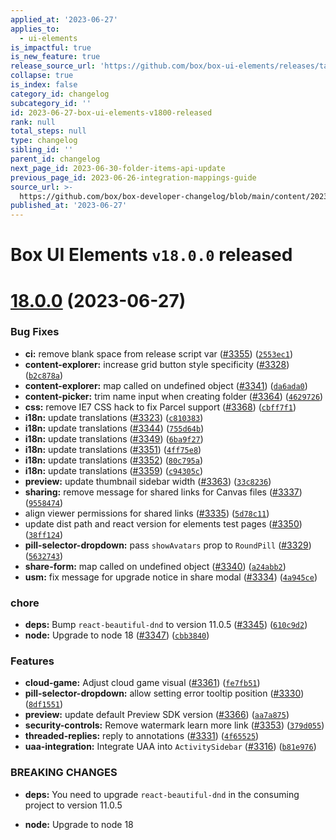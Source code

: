 ```yaml
---
applied_at: '2023-06-27'
applies_to:
  - ui-elements
is_impactful: true
is_new_feature: true
release_source_url: 'https://github.com/box/box-ui-elements/releases/tag/v18.0.0'
collapse: true
is_index: false
category_id: changelog
subcategory_id: ''
id: 2023-06-27-box-ui-elements-v1800-released
rank: null
total_steps: null
type: changelog
sibling_id: ''
parent_id: changelog
next_page_id: 2023-06-30-folder-items-api-update
previous_page_id: 2023-06-26-integration-mappings-guide
source_url: >-
  https://github.com/box/box-developer-changelog/blob/main/content/2023/06-27-box-ui-elements-v1800-released.md
published_at: '2023-06-27'
---
```

# Box UI Elements `v18.0.0` released

# [18.0.0][1] (2023-06-27)

### Bug Fixes

* **ci:** remove blank space from release script var  ([#3355][2]) ([`2553ec1`][3])
* **content-explorer:** increase grid button style specificity ([#3328][4]) ([`b2c878a`][5])
* **content-explorer:** map called on undefined object ([#3341][6]) ([`da6ada0`][7])
* **content-picker:** trim name input when creating folder ([#3364][8]) ([`4629726`][9])
* **css:** remove IE7 CSS hack to fix Parcel support ([#3368][10]) ([`cbff7f1`][11])
* **i18n:** update translations ([#3323][12]) ([`c810383`][13])
* **i18n:** update translations ([#3344][14]) ([`755d64b`][15])
* **i18n:** update translations ([#3349][16]) ([`6ba9f27`][17])
* **i18n:** update translations ([#3351][18]) ([`4ff75e8`][19])
* **i18n:** update translations ([#3352][20]) ([`80c795a`][21])
* **i18n:** update translations ([#3359][22]) ([`c94305c`][23])
* **preview:** update thumbnail sidebar width ([#3363][24]) ([`33c8236`][25])
* **sharing:** remove message for shared links for Canvas files ([#3337][26]) ([`9558474`][27])
* align viewer permissions for shared links ([#3335][28]) ([`5d78c11`][29])
* update dist path and react version for elements test pages ([#3350][30]) ([`38ff124`][31])
* **pill-selector-dropdown:** pass `showAvatars` prop to `RoundPill` ([#3329][32]) ([`5632743`][33])
* **share-form:** map called on undefined object ([#3340][34]) ([`a24abb2`][35])
* **usm:** fix message for upgrade notice in share modal ([#3334][36]) ([`4a945ce`][37])

### chore

* **deps:** Bump `react-beautiful-dnd` to version 11.0.5 ([#3345][38]) ([`610c9d2`][39])
* **node:** Upgrade to node 18 ([#3347][40]) ([`cbb3840`][41])

### Features

* **cloud-game:** Adjust cloud game visual ([#3361][42]) ([`fe7fb51`][43])
* **pill-selector-dropdown:** allow setting error tooltip position ([#3330][44]) ([`8df1551`][45])
* **preview:** update default Preview SDK version ([#3366][46]) ([`aa7a875`][47])
* **security-controls:** Remove watermark learn more link ([#3353][48]) ([`379d055`][49])
* **threaded-replies:** reply to annotations ([#3331][50]) ([`4f65525`][51])
* **uaa-integration:** Integrate UAA into `ActivitySidebar` ([#3316][52]) ([`b81e976`][53])

### BREAKING CHANGES

* **deps:** You need to upgrade `react-beautiful-dnd` in the consuming project to version 11.0.5

* **node:** Upgrade to node 18

[1]: https://github.com/box/box-ui-elements/compare/v17.1.0...v18.0.0

[2]: https://github.com/box/box-ui-elements/issues/3355

[3]: https://github.com/box/box-ui-elements/commit/2553ec1

[4]: https://github.com/box/box-ui-elements/issues/3328

[5]: https://github.com/box/box-ui-elements/commit/b2c878a

[6]: https://github.com/box/box-ui-elements/issues/3341

[7]: https://github.com/box/box-ui-elements/commit/da6ada0

[8]: https://github.com/box/box-ui-elements/issues/3364

[9]: https://github.com/box/box-ui-elements/commit/4629726

[10]: https://github.com/box/box-ui-elements/issues/3368

[11]: https://github.com/box/box-ui-elements/commit/cbff7f1

[12]: https://github.com/box/box-ui-elements/issues/3323

[13]: https://github.com/box/box-ui-elements/commit/c810383

[14]: https://github.com/box/box-ui-elements/issues/3344

[15]: https://github.com/box/box-ui-elements/commit/755d64b

[16]: https://github.com/box/box-ui-elements/issues/3349

[17]: https://github.com/box/box-ui-elements/commit/6ba9f27

[18]: https://github.com/box/box-ui-elements/issues/3351

[19]: https://github.com/box/box-ui-elements/commit/4ff75e8

[20]: https://github.com/box/box-ui-elements/issues/3352

[21]: https://github.com/box/box-ui-elements/commit/80c795a

[22]: https://github.com/box/box-ui-elements/issues/3359

[23]: https://github.com/box/box-ui-elements/commit/c94305c

[24]: https://github.com/box/box-ui-elements/issues/3363

[25]: https://github.com/box/box-ui-elements/commit/33c8236

[26]: https://github.com/box/box-ui-elements/issues/3337

[27]: https://github.com/box/box-ui-elements/commit/9558474

[28]: https://github.com/box/box-ui-elements/issues/3335

[29]: https://github.com/box/box-ui-elements/commit/5d78c11

[30]: https://github.com/box/box-ui-elements/issues/3350

[31]: https://github.com/box/box-ui-elements/commit/38ff124

[32]: https://github.com/box/box-ui-elements/issues/3329

[33]: https://github.com/box/box-ui-elements/commit/5632743

[34]: https://github.com/box/box-ui-elements/issues/3340

[35]: https://github.com/box/box-ui-elements/commit/a24abb2

[36]: https://github.com/box/box-ui-elements/issues/3334

[37]: https://github.com/box/box-ui-elements/commit/4a945ce

[38]: https://github.com/box/box-ui-elements/issues/3345

[39]: https://github.com/box/box-ui-elements/commit/610c9d2

[40]: https://github.com/box/box-ui-elements/issues/3347

[41]: https://github.com/box/box-ui-elements/commit/cbb3840

[42]: https://github.com/box/box-ui-elements/issues/3361

[43]: https://github.com/box/box-ui-elements/commit/fe7fb51

[44]: https://github.com/box/box-ui-elements/issues/3330

[45]: https://github.com/box/box-ui-elements/commit/8df1551

[46]: https://github.com/box/box-ui-elements/issues/3366

[47]: https://github.com/box/box-ui-elements/commit/aa7a875

[48]: https://github.com/box/box-ui-elements/issues/3353

[49]: https://github.com/box/box-ui-elements/commit/379d055

[50]: https://github.com/box/box-ui-elements/issues/3331

[51]: https://github.com/box/box-ui-elements/commit/4f65525

[52]: https://github.com/box/box-ui-elements/issues/3316

[53]: https://github.com/box/box-ui-elements/commit/b81e976

[54]: https://github.com/users
